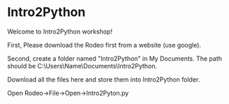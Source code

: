 # Intro2Python

Welcome to Intro2Python workshop! 

First, Please download the Rodeo first from a website (use google).

Second, create a folder named "Intro2Python" in My Documents. The path should be C:\Users\Name\Documents\Intro2Python.

Download all the files here and store them into Intro2Python folder.

Open Rodeo->File->Open->Intro2Pyton.py
